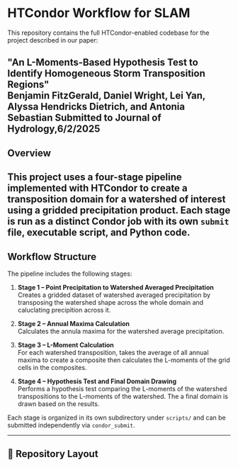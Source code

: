 # HTCondor Workflow for SLAM

This repository contains the full HTCondor-enabled codebase for the project described in our paper:

**"An L-Moments-Based Hypothesis Test to Identify Homogeneous Storm Transposition Regions"**  
Benjamin FitzGerald, Daniel Wright, Lei Yan, Alyssa Hendricks Dietrich, and Antonia Sebastian 
Submitted to Journal of Hydrology,6/2/2025  
---

## Overview

This project uses a four-stage pipeline implemented with HTCondor to create a transposition domain for a watershed of interest using a gridded precipitation product. Each stage is run as a distinct Condor job with its own `submit` file, executable script, and Python code.
---

## Workflow Structure

The pipeline includes the following stages:

1. **Stage 1 – Point Precipitation to Watershed Averaged Precipitation**  
   Creates a gridded dataset of watershed averaged precipitation by transposing the watershed shape across the whole domain and caluclating precipition across it.

2. **Stage 2 – Annual Maxima Calculation**  
   Calculates the annula maxima for the watershed average precipitation.

3. **Stage 3 – L-Moment Calculation**  
   For each watershed transposition, takes the average of all annual maxima to create a composite then calculates the L-moments of the grid cells in the composites.

4. **Stage 4 – Hypothesis Test and Final Domain Drawing**  
   Performs a hypothesis test comparing the L-moments of the watershed transpositions to the L-moments of the watershed. The a final domain is drawn based on the results. 

Each stage is organized in its own subdirectory under `scripts/` and can be submitted independently via `condor_submit`.

---

## 📁 Repository Layout

